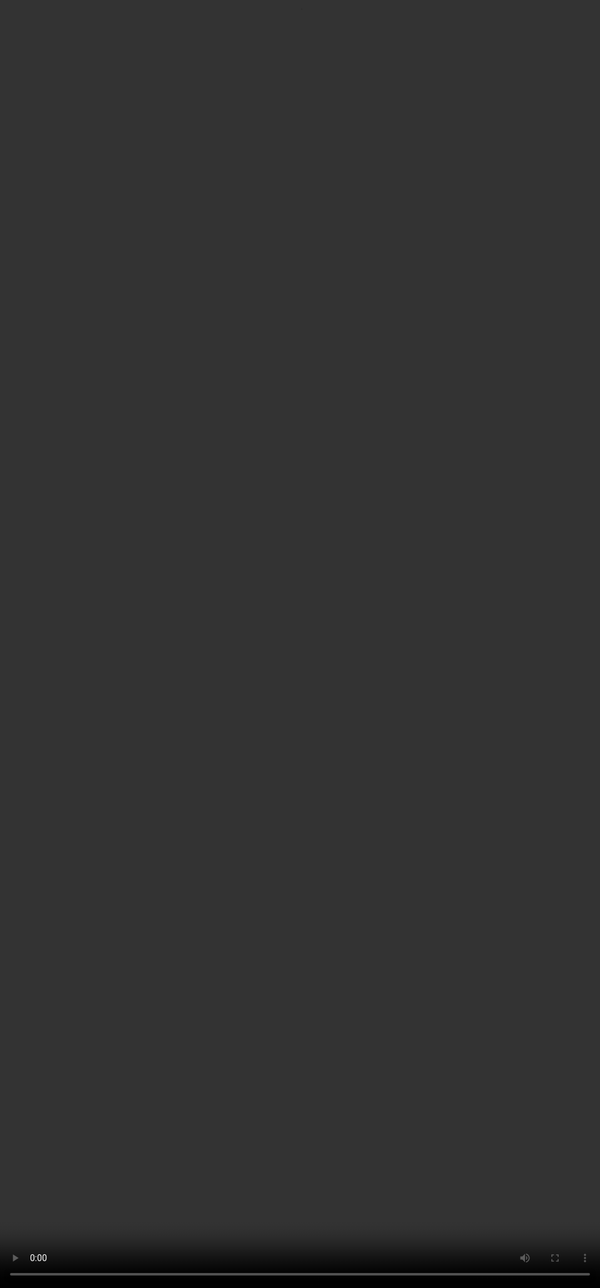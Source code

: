## <span style="color:#364BC9">Complexity Axes to Challenge LLMs</span>

<video src="${PRIVATE_COMPLEX_PROMPTING_VIDEO_6}" frameborder="0" allowfullscreen style="position: absolute; top: 0; left: 0; width: 100%; height: 100%; border: none; object-fit: cover;" controls="" controlslist="nodownload nofullscreen" style="width: 100%" />

:::tip
* **Multi-step Reasoning**: Requires the model to complete a sequence of reasoning steps where each step builds on the previous—testing logical consistency across a task chain.
* **Edge-case Handling**: Challenges the model with rare, unexpected, or fabricated scenarios to see if it can respond meaningfully or starts hallucinating.
* **Ambiguity Resolution**: Tests how well the model handles unclear or open-ended terms, and whether it seeks clarification or makes a justified interpretation.
* **Multi-modal/Source Reasoning**: Involves synthesizing information from different formats (e.g., graphs, text, tables) to generate a unified, meaningful response.
* **Conflicting Instructions**: Requires balancing contradictory instructions—like writing content that is both humorous and respectful—testing tone and intent management.
* **Inter-dependent Constraints**: Demands satisfying multiple, interconnected conditions where solving one impacts the others, requiring joint optimization.
* **Domain Fusion**: Involves merging knowledge from unrelated fields, such as applying economic theory to an agricultural marketing plan—testing cross-domain understanding.
* **Hypothetical Reasoning**: Engages the model in imagining and logically reasoning through future or fictional scenarios using cause-effect chains.
:::

***
